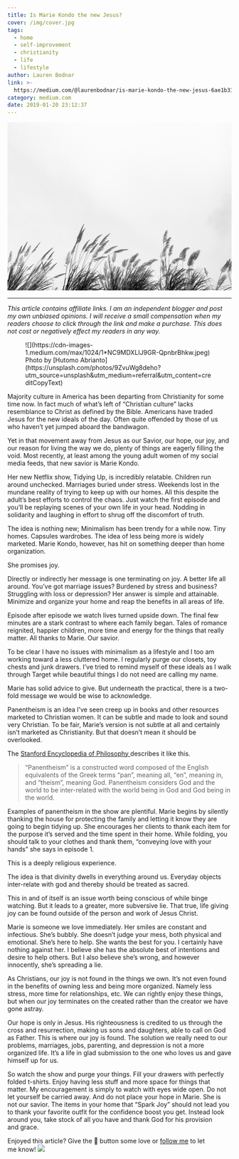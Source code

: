 ```yaml
---
title: Is Marie Kondo the new Jesus?
cover: /img/cover.jpg
tags:
  - home
  - self-improvement
  - christianity
  - life
  - lifestyle
author: Lauren Bodnar
link: >-
  https://medium.com/@laurenbodnar/is-marie-kondo-the-new-jesus-6ae1b31fab24?source=rss-f022f7eb0fa4------2
category: medium.com
date: 2019-01-20 23:12:37
---
```

![header img](/img/cover.jpg)

****
*This article contains affiliate links.  I am an independent blogger and post my own unbiased opinions. I will receive a small compensation when my readers choose to click through the link and make a purchase. This does not cost or negatively effect my readers in any way.*

<figure>![](https://cdn-images-1.medium.com/max/1024/1*NC9MDXLIJ9GR-QpnbrBhkw.jpeg)<figcaption>Photo by [Hutomo Abrianto](https://unsplash.com/photos/9ZvuWg8deho?utm_source=unsplash&amp;utm_medium=referral&amp;utm_content=creditCopyText)</figcaption></figure>

Majority culture in America has been departing from Christianity for some time now. In fact much of what’s left of “Christian culture” lacks resemblance to Christ as defined by the Bible. Americans have traded Jesus for the new ideals of the day. Often quite offended by those of us who haven’t yet jumped aboard the bandwagon.

Yet in that movement away from Jesus as our Savior, our hope, our joy, and our reason for living the way we do, plenty of things are eagerly filling the void. Most recently, at least among the young adult women of my social media feeds, that new savior is Marie Kondo.

Her new Netflix show, Tidying Up, is incredibly relatable. Children run around unchecked. Marriages buried under stress. Weekends lost in the mundane reality of trying to keep up with our homes. All this despite the adult’s best efforts to control the chaos. Just watch the first episode and you’ll be replaying scenes of your own life in your head. Nodding in solidarity and laughing in effort to shrug off the discomfort of truth.

The idea is nothing new; Minimalism has been trendy for a while now. Tiny homes. Capsules wardrobes. The idea of less being more is widely marketed. Marie Kondo, however, has hit on something deeper than home organization.

She promises joy.

Directly or indirectly her message is one terminating on joy. A better life all around. You’ve got marriage issues? Burdened by stress and business? Struggling with loss or depression? Her answer is simple and attainable. Minimize and organize your home and reap the benefits in all areas of life.

Episode after episode we watch lives turned upside down. The final few minutes are a stark contrast to where each family began. Tales of romance reignited, happier children, more time and energy for the things that really matter. All thanks to Marie. Our savior.

To be clear I have no issues with minimalism as a lifestyle and I too am working toward a less cluttered home. I regularly purge our closets, toy chests and junk drawers. I’ve tried to remind myself of these ideals as I walk through Target while beautiful things I do not need are calling my name.

Marie has solid advice to give. But underneath the practical, there is a two-fold message we would be wise to acknowledge.

Panentheism is an idea I’ve seen creep up in books and other resources marketed to Christian women. It can be subtle and made to look and sound very Christian. To be fair, Marie’s version is not subtle at all and certainly isn’t marketed as Christianity. But that doesn’t mean it should be overlooked.

The [Stanford Encyclopedia of Philosophy ](https://plato.stanford.edu/entries/panentheism/)describes it like this.
> “Panentheism” is a constructed word composed of the English equivalents of the Greek terms “pan”, meaning all, “en”, meaning in, and “theism”, meaning God. Panentheism considers God and the world to be inter-related with the world being in God and God being in the world.

Examples of panentheism in the show are plentiful. Marie begins by silently thanking the house for protecting the family and letting it know they are going to begin tidying up. She encourages her clients to thank each item for the purpose it’s served and the time spent in their home. While folding, you should talk to your clothes and thank them, “conveying love with your hands” she says in episode 1.

This is a deeply religious experience.

The idea is that divinity dwells in everything around us. Everyday objects inter-relate with god and thereby should be treated as sacred.

This in and of itself is an issue worth being conscious of while binge watching. But it leads to a greater, more subversive lie. That true, life giving joy can be found outside of the person and work of Jesus Christ.

Marie is someone we love immediately. Her smiles are constant and infectious. She’s bubbly. She doesn’t judge your mess, both physical and emotional. She’s here to help. She wants the best for you. I certainly have nothing against her. I believe she has the absolute best of intentions and desire to help others. But I also believe she’s wrong, and however innocently, she’s spreading a lie.

As Christians, our joy is not found in the things we own. It’s not even found in the benefits of owning less and being more organized. Namely less stress, more time for relationships, etc. We can rightly enjoy these things, but when our joy terminates on the created rather than the creator we have gone astray.

Our hope is only in Jesus. His righteousness is credited to us through the cross and resurrection, making us sons and daughters, able to call on God as Father. This is where our joy is found. The solution we really need to our problems, marriages, jobs, parenting, and depression is not a more organized life. It’s a life in glad submission to the one who loves us and gave himself up for us.

So watch the show and purge your things. Fill your drawers with perfectly folded t-shirts. Enjoy having less stuff and more space for things that matter. My encouragement is simply to watch with eyes wide open. Do not let yourself be carried away. And do not place your hope in Marie. She is not our savior. The items in your home that “Spark Joy” should not lead you to thank your favorite outfit for the confidence boost you get. Instead look around you, take stock of all you have and thank God for his provision and grace.

Enjoyed this article? Give the 👏 button some love or [follow me](https://medium.com/@laurenbodnar) to let me know!
![](https://medium.com/_/stat?event=post.clientViewed&referrerSource=full_rss&postId=6ae1b31fab24)